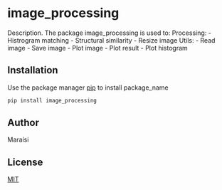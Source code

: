 # image_processing

Description. 
The package image_processing is used to:
	Processing:
	- Histrogram matching
	- Structural similarity
	- Resize image
	Utils:
	- Read image
	- Save image
	- Plot image
	- Plot result
	- Plot histogram



## Installation

Use the package manager [pip](https://pip.pypa.io/en/stable/) to install package_name

```bash
pip install image_processing
```

## Author
Maraísi

## License
[MIT](https://choosealicense.com/licenses/mit/)

